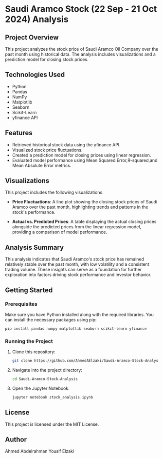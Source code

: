 # Saudi Aramco Stock (22 Sep - 21 Oct 2024) Analysis

## Project Overview

This project analyzes the stock price of Saudi Aramco Oil Company over the past month using historical data. The analysis includes visualizations and a prediction model for closing stock prices.

## Technologies Used

- Python
- Pandas
- NumPy
- Matplotlib
- Seaborn
- Scikit-Learn
- yfinance API

## Features

- Retrieved historical stock data using the yfinance API.
- Visualized stock price fluctuations.
- Created a prediction model for closing prices using linear regression.
- Evaluated model performance using Mean Squared Error,R-squared,and Mean Absolute Error metrics.

## Visualizations

This project includes the following visualizations:

- **Price Fluctuations**: A line plot showing the closing stock prices of Saudi Aramco over the past month, highlighting trends and patterns in the stock's performance.

- **Actual vs. Predicted Prices**: A table displaying the actual closing prices alongside the predicted prices from the linear regression model, providing a comparison of model performance.

## Analysis Summary

This analysis indicates that Saudi Aramco's stock price has remained relatively stable over the past month, with low volatility and a consistent trading volume. These insights can serve as a foundation for further exploration into factors driving stock performance and investor behavior.

## Getting Started

### Prerequisites

Make sure you have Python installed along with the required libraries. You can install the necessary packages using pip:

```bash
pip install pandas numpy matplotlib seaborn scikit-learn yfinance
```

### Running the Project

1. Clone this repository:
   ```bash
   git clone https://github.com/AhmedAElzaki/Saudi-Aramco-Stock-Analysis.git
   ```

2. Navigate into the project directory:
   ```bash
   cd Saudi-Aramco-Stock-Analysis
   ```

3. Open the Jupyter Notebook:
   ```bash
   jupyter notebook stock_analysis.ipynb
   ```

## License

This project is licensed under the MIT License.

## Author

Ahmed Abdelrahman Yousif Elzaki


